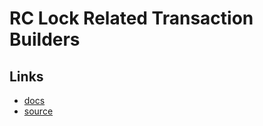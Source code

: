 # RC Lock Related Transaction Builders

## Links

- [docs](https://github.com/XuJiandong/docs-bank/blob/master/rc_lock.md#identity)
- [source](https://github.com/nervosnetwork/ckb-production-scripts/tree/rc_lock)
